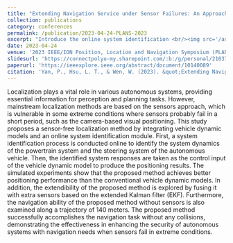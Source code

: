 ```yaml
---
title: "Extending Navigation Service under Sensor Failures: An Approach by Integrating System Identification and Vehicle Dynamic Model"
collection: publications
category: conferences
permalink: /publication/2023-04-24-PLANS-2023
excerpt: "Introduce the online system identification <br/><img src='/assets/images/PLANS-2023-cover.jpg' width = '500'>"
date: 2023-04-24
venue: '2023 IEEE/ION Position, Location and Navigation Symposium (PLANS)'
slidesurl: 'https://connectpolyu-my.sharepoint.com/:b:/g/personal/21037203r_connect_polyu_hk/ERlwMXv3fElAp-_oNi-q1cMBjKlKC4XaGnjflEtspzC19Q?e=HFiMIF'
paperurl: 'https://ieeexplore.ieee.org/abstract/document/10140089'
citation: 'Yan, P., Hsu, L. T., & Wen, W. (2023). &quot;Extending Navigation Service under Sensor Failures: An Approach by Integrating System Identification and Vehicle Dynamic Model&quot;. In <i>2023 IEEE/ION Position, Location and Navigation Symposium (PLANS)</i> (pp. 630-636). IEEE.'
---
```


Localization plays a vital role in various autonomous systems, providing essential information for perception and planning tasks. However, mainstream localization methods are based on the sensors approach, which is vulnerable in some extreme conditions where sensors probably fail in a short period, such as the camera-based visual positioning. This study proposes a sensor-free localization method by integrating vehicle dynamic models and an online system identification module. First, a system identification process is conducted online to identify the system dynamics of the powertrain system and the steering system of the autonomous vehicle. Then, the identified system responses are taken as the control input of the vehicle dynamic model to produce the positioning results. The simulated experiments show that the proposed method achieves better positioning performance than the conventional vehicle dynamic models. In addition, the extendibility of the proposed method is explored by fusing it with extra sensors based on the extended Kalman filter (EKF). Furthermore, the navigation ability of the proposed method without sensors is also examined along a trajectory of 140 meters. The proposed method successfully accomplishes the navigation task without any collisions, demonstrating the effectiveness in enhancing the security of autonomous systems with navigation needs when sensors fail in extreme conditions.